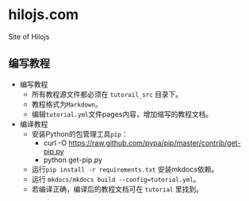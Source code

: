 hilojs.com
==========

Site of Hilojs

## 编写教程

* 编写教程
    * 所有教程源文件都必须在 `tutorail_src` 目录下。
    * 教程格式为`Markdown`。
    * 编辑`tutorial.yml`文件pages内容，增加缩写的教程文档。
* 编译教程
    * 安装Python的包管理工具`pip`：
        * curl -O https://raw.github.com/pypa/pip/master/contrib/get-pip.py
        * python get-pip.py
    * 运行`pip install -r requirements.txt` 安装mkdocs依赖。
    * 运行 `mkdocs/mkdocs build --config=tutorial.yml`。
    * 若编译正确，编译后的教程文档可在 `tutorial` 里找到。